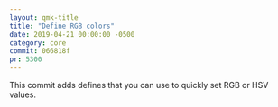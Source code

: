 ```yaml
---
layout: qmk-title
title: "Define RGB colors"
date: 2019-04-21 00:00:00 -0500
category: core
commit: 066818f
pr: 5300
---
```


This commit adds defines that you can use to quickly set RGB or HSV values. 
